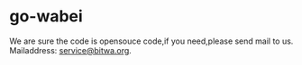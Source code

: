 # go-wabei
We are sure the code is opensouce code,if you need,please send mail to us.
Mailaddress:    service@bitwa.org.

